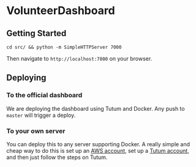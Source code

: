 # VolunteerDashboard

## Getting Started

`cd src/ && python -m SimpleHTTPServer 7000`

Then navigate to `http://localhost:7000` on your browser.

## Deploying

### To the official dashboard

We are deploying the dashboard using Tutum and Docker. Any push to `master` will trigger a deploy.

### To your own server

You can deploy this to any server supporting Docker. A really simple and cheap way to do this is set up an [AWS account](https://aws.amazon.com/), set up a [Tutum account](tutum.co), and then just follow the steps on Tutum.

